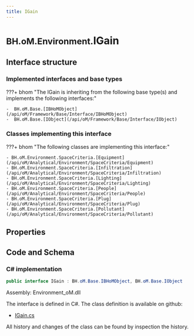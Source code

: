 ```yaml
---
title: IGain
---
```


# <small>BH.oM.Environment.</small>**IGain**



## Interface structure

### Implemented interfaces and base types

???+ bhom "The IGain is inheriting from the following base type(s) and implements the following interfaces:"

    -  BH.oM.Base.[IBHoMObject](/api/oM/Framework/Base/Interface/IBHoMObject)
    -  BH.oM.Base.[IObject](/api/oM/Framework/Base/Interface/IObject)


### Classes implementing this interface

???+ bhom "The following classes are implementing this interface:"

    - BH.oM.Environment.SpaceCriteria.[Equipment](/api/oM/Analytical/Environment/SpaceCriteria/Equipment)
    - BH.oM.Environment.SpaceCriteria.[Infiltration](/api/oM/Analytical/Environment/SpaceCriteria/Infiltration)
    - BH.oM.Environment.SpaceCriteria.[Lighting](/api/oM/Analytical/Environment/SpaceCriteria/Lighting)
    - BH.oM.Environment.SpaceCriteria.[People](/api/oM/Analytical/Environment/SpaceCriteria/People)
    - BH.oM.Environment.SpaceCriteria.[Plug](/api/oM/Analytical/Environment/SpaceCriteria/Plug)
    - BH.oM.Environment.SpaceCriteria.[Pollutant](/api/oM/Analytical/Environment/SpaceCriteria/Pollutant)


## Properties

## Code and Schema

### C# implementation

``` C# title="C#"
public interface IGain : BH.oM.Base.IBHoMObject, BH.oM.Base.IObject
```

Assembly: Environment_oM.dll

The interface is defined in C#. The class definition is available on github:

- [IGain.cs](https://github.com/BHoM/BHoM/blob/develop/Environment_oM/SpaceCriteria\IGain.cs)

All history and changes of the class can be found by inspection the history.
